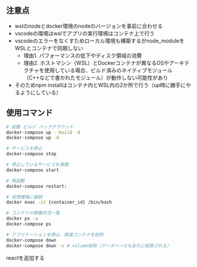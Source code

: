 ## 注意点
- wslのnodeとdocker環境のnodeのバージョンを事前に合わせる
- vscodeの環境はwslでアプリの実行環境はコンテナ上で行う
- vscodeのエラーをなくすためローカル環境も構築するがnode_moduleをWSLとコンテナで同期しない
  - 理由1. パフォーマンスの低下やディスク領域の消費
  - 理由2. ホストマシン（WSL）とDockerコンテナが異なるOSやアーキテクチャを使用している場合、ビルド済みのネイティブモジュール（C++などで書かれたモジュール）が動作しない可能性があり
- そのためnpm installはコンテナ内とWSL内の2か所で行う（up時に勝手にやるようにしている）

## 使用コマンド
```sh
# 起動 ビルド バックグラウンド
docker-compose up --build -d
docker-compose up -d

# サービスを停止
docker-compose stop

# 停止しているサービスを再開
docker-compose start

# 再起動
docker-compose restart: 

# 仮想環境に接続
docker exec -it {container_id} /bin/bash

# コンテナの稼働状況一覧
docker ps -a
docker-compose ps

# アプリケーションを停止、関連コンテナを削除
docker-compose down
docker-compose down -v # volume削除（データベースも永久に削除される）
```

reactを追加する